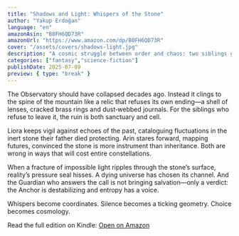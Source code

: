 ```yaml
---
title: "Shadows and Light: Whispers of the Stone"
author: "Yakup Erdoğan"
language: "en"
amazonAsin: "B0FH6QD73R"
amazonUrl: "https://www.amazon.com/dp/B0FH6QD73R"
cover: "/assets/covers/shadows-light.jpg"
description: "A cosmic struggle between order and chaos: two siblings guarding reality's anchor and a Guardian who forces them to face what the universe is becoming."
categories: ["fantasy","science-fiction"]
publishDate: 2025-07-09
preview: { type: "break" }
---
```


<!-- preview-start -->
The Observatory should have collapsed decades ago. Instead it clings to the spine of the mountain like a relic that refuses its own ending—a shell of lenses, cracked brass rings and dust‑webbed journals. For the siblings who refuse to leave it, the ruin is both sanctuary and cell.

Liora keeps vigil against echoes of the past, cataloguing fluctuations in the inert stone their father died protecting. Arin stares forward, mapping futures, convinced the stone is more instrument than inheritance. Both are wrong in ways that will cost entire constellations.

When a fracture of impossible light ripples through the stone’s surface, reality’s pressure seal hisses. A dying universe has chosen its channel. And the Guardian who answers the call is not bringing salvation—only a verdict: the Anchor is destabilizing and entropy has a voice.

Whispers become coordinates. Silence becomes a ticking geometry. Choice becomes cosmology.
<!-- preview-end -->

Read the full edition on Kindle: <a href="https://www.amazon.com/dp/B0FH6QD73R" rel="noopener" target="_blank">Open on Amazon</a>

